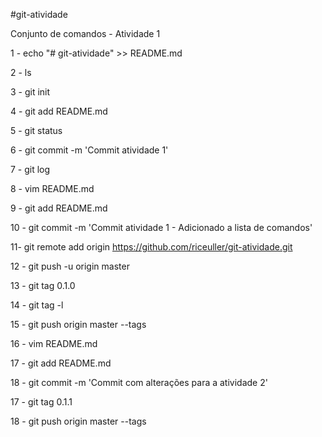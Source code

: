 #git-atividade

Conjunto de comandos - Atividade 1

1 - echo "# git-atividade" >> README.md

2 - ls

3 - git init

4 - git add README.md

5 - git status

6 - git commit -m 'Commit atividade 1'

7 - git log

8 - vim README.md

9 - git add README.md

10 - git commit -m 'Commit atividade 1 - Adicionado a lista de comandos'

11- git remote add origin https://github.com/riceuller/git-atividade.git

12 - git push -u origin master

13 - git tag 0.1.0

14 - git tag -l

15 - git push origin master --tags

16 - vim README.md

17 - git add README.md

18 - git commit -m 'Commit com alterações para a atividade 2'

17 - git tag 0.1.1

18 - git push origin master --tags

